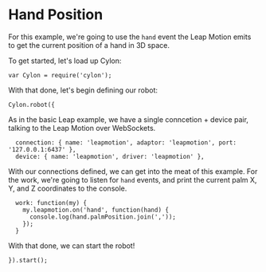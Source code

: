 # Hand Position

For this example, we're going to use the `hand` event the Leap Motion emits to
get the current position of a hand in 3D space.

To get started, let's load up Cylon:

    var Cylon = require('cylon');

With that done, let's begin defining our robot:

    Cylon.robot({

As in the basic Leap example, we have a single conncetion + device pair, talking
to the Leap Motion over WebSockets.

      connection: { name: 'leapmotion', adaptor: 'leapmotion', port: '127.0.0.1:6437' },
      device: { name: 'leapmotion', driver: 'leapmotion' },

With our connections defined, we can get into the meat of this example. For the
work, we're going to listen for `hand` events, and print the current palm X, Y,
and Z coordinates to the console.

      work: function(my) {
        my.leapmotion.on('hand', function(hand) {
          console.log(hand.palmPosition.join(','));
        });
      }

With that done, we can start the robot!

    }).start();
